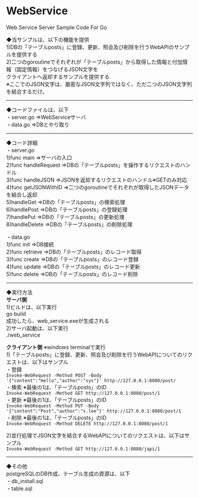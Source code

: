 # WebService
Web Service Server Sample Code For Go

◆当サンプルは、以下の機能を提供  
1)DBの「テーブルposts」に登録、更新、照会及び削除を行うWebAPIのサンプルを提供する  
2)二つのgoroutineでそれぞれが「テーブルposts」から取得した情報と付加情報（固定情報）をつなげるJSON文字を  
クライアントへ返却するサンプルを提供する  
※ここでのJSON文字は、厳密なJSON文字列ではなく、ただ二つのJSON文字列を結合するだけ。
***
◆コードファイルは、以下  
・server.go                      =>WebServiceサーバ  
・data.go                        =>DBとやり取り  
***
◆コード詳細  
・server.go  
  1)func main                   =>サーバの入口  
  2)func handleRequest          =>DBの「テーブルposts」を操作するリクエストのハンドル  
  3)func handleJSON             =>JSONを返却するリクエストのハンドル※GETのみ対応  
  4)func getJSONWithID          =>二つのgoroutineでそれぞれが取得したJSONデータを結合し返却  
  5)handleGet                   =>DBの「テーブルposts」の検索処理  
  6)handlePost                  =>DBの「テーブルposts」の登録処理  
  7)handlePut                   =>DBの「テーブルposts」の更新処理  
  8)handleDelete                =>DBの「テーブルposts」の削除処理  
  
・data.go  
  1)func init                   =>DB接続  
  2)func retrieve               =>DBの「テーブルposts」のレコード取得  
  3)func create                 =>DBの「テーブルposts」のレコード登録  
  4)func update                 =>DBの「テーブルposts」のレコード更新  
  5)func delete                 =>DBの「テーブルposts」のレコード削除  
***
◆実行方法  
**サーバ側**  
1)ビルドは、以下実行  
  go build  
  成功したら、web_service.exeが生成される  
2)サーバ起動は、以下実行  
  ./web_service  

**クライアント側** ※windows terminalで実行  
1)「テーブルposts」に登録、更新、照会及び削除を行うWebAPIについてのリクエストは、以下はサンプル  
   ・登録  
     `Invoke-WebRequest -Method POST -Body '{"content":"Hello","author":"sys"}' http://127.0.0.1:8080/post/`      
   ・検索   ※最後の1は、「テーブルposts」のID  
     `Invoke-WebRequest -Method GET http://127.0.0.1:8080/post/1`  
   ・更新   ※最後の1は、「テーブルposts」のID  
     `Invoke-WebRequest -Method PUT -Body '{"content":"Post","author":"s.lee"}' http://127.0.0.1:8080/post/1`  
   ・削除   ※最後の1は、「テーブルposts」のID  
     `Invoke-WebRequest -Method DELETE http://127.0.0.1:8080/post/1`  
 
 2)並行処理でJSON文字を結合するWebAPIについてのリクエストは、以下はサンプル  
   `Invoke-WebRequest -Method GET http://127.0.0.1:8080/japi/1`  
***
◆その他  
postgreSQLのDB作成、テーブル生成の資源は、以下  
・db_install.sql  
・table.sql  
 
   
